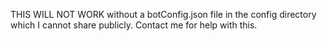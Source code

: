 THIS WILL NOT WORK without a botConfig.json file in the config directory which I cannot share publicly. Contact me for help with this.
